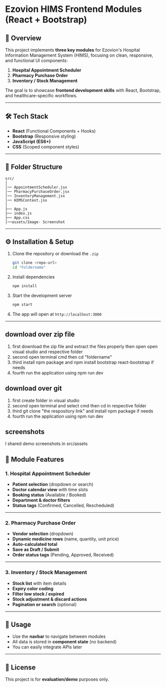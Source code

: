 # Ezovion HIMS Frontend Modules (React + Bootstrap)

## 📌 Overview
This project implements **three key modules** for Ezovion's Hospital Information Management System (HIMS), focusing on clean, responsive, and functional UI components:
1. **Hospital Appointment Scheduler**
2. **Pharmacy Purchase Order**
3. **Inventory / Stock Management**

The goal is to showcase **frontend development skills** with React, Bootstrap, and healthcare-specific workflows.

---

## 🛠 Tech Stack
- **React** (Functional Components + Hooks)
- **Bootstrap** (Responsive styling)
- **JavaScript (ES6+)**
- **CSS** (Scoped component styles)

---

## 📂 Folder Structure
```
src/
│
│── AppointmentScheduler.jsx
│── PharmacyPurchaseOrder.jsx
│── InventoryManagement.jsx
│── HIMSContext.jsx
│
├── App.js
├── index.js
├── App.css
│──assets/Image- Screenshot
```

---

## ⚙️ Installation & Setup
1. Clone the repository or download the `.zip`
   ```bash
   git clone <repo-url>
   cd "Foldername"
   ```
2. Install dependencies
   ```bash
   npm install
   ```
3. Start the development server
   ```bash
   npm start
   ```
4. The app will open at `http://localhost:3000`

---


## download over zip file 
1. first download the zip file and extract the files properly then open open visual studio and respective folder 
2. second open terminal cmd then cd "foldername"
3. third install npm package and npm install bootstrap react-bootstrap if needs
4. fourth run the application using npm run dev


## download over git
1. first create folder in visual studio
2. second open terminal and select cmd then cd in respective folder
3. third git clone "the respository link" and install npm package if needs
4. fourth run the application using npm run dev 

## screenshots
I shared demo screenshots in src/assets

## 📖 Module Features

### **1. Hospital Appointment Scheduler**
- **Patient selection** (dropdown or search)
- **Doctor calendar view** with time slots
- **Booking status** (Available / Booked)
- **Department & doctor filters**
- **Status tags** (Confirmed, Cancelled, Rescheduled)

---

### **2. Pharmacy Purchase Order**
- **Vendor selection** (dropdown)
- **Dynamic medicine rows** (name, quantity, unit price)
- **Auto-calculated total**
- **Save as Draft / Submit**
- **Order status tags** (Pending, Approved, Received)

---

### **3. Inventory / Stock Management**
- **Stock list** with item details
- **Expiry color coding**
- **Filter low stock / expired**
- **Stock adjustment & discard actions**
- **Pagination or search** (optional)

---

## 🚀 Usage
- Use the **navbar** to navigate between modules
- All data is stored in **component state** (no backend)
- You can easily integrate APIs later

---

## 📝 License
This project is for **evaluation/demo** purposes only.

